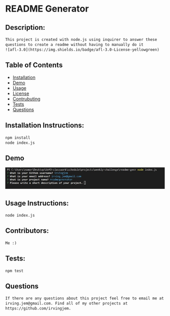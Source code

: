 # README Generator

## Description:
    This project is created with node.js using inquirer to answer these questions to create a readme without having to manually do it
    ![afl-3.0](https://img.shields.io/badge/afl-3.0-License-yellowgreen)

## Table of Contents
* [Installation](#installation)
* [Demo](#demo)
* [Usage](#usage)
* [License](#license)
* [Contrubuting](#contributing)
* [Tests](#tests)
* [Questions](#questions)



## Installation Instructions: 
    npm install
    node index.js

## Demo
![Command line instructions](./assets/imgs/Screenshot%202022-06-20%20140636.jpg)

## Usage Instructions: 
    node index.js

## Contributors:
    Me :)   

## Tests:
    npm test

## Questions
    If there are any questions about this project feel free to email me at irving.jem@gmail.com. Find all of my other projects at https://github.com/irvingjem.

